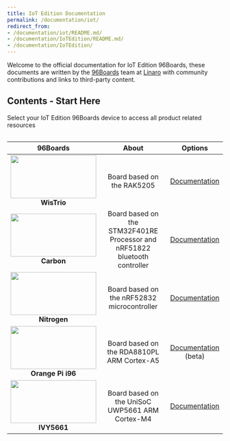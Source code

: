 ```yaml
---
title: IoT Edition Documentation
permalink: /documentation/iot/
redirect_from:
- /documentation/iot/README.md/
- /documentation/IoTEdition/README.md/
- /documentation/IoTEdition/
---
```

Welcome to the official documentation for IoT Edition 96Boards, these documents are written by the [96Boards](https://www.96boards.org) team at [Linaro](http://www.linaro.org) with community contributions and links to third-party content.

## Contents - Start Here

Select your IoT Edition 96Boards device to access all product related resources

<div style="overflow-x:scroll;" markdown="1">

| 96Boards                                 | About                                                                      | Options                                  |
|:----------------------------------------:|:--------------------------------------------------------------------------:|:----------------------------------------:|
| <img src="https://github.com/96boards/documentation/blob/master/iot/wistrio/additional-docs/images/images-board/sd/wistrio-antenna-sd-front.png?raw=true" data-canonical-src="https://github.com/96boards/documentation/blob/master/iot/wistrio/additional-docs/images/images-board/sd/wistrio-antenna-sd-front.png?raw=true" width="200" height="100" /><br> **WisTrio** | Board based on the RAK5205 | [Documentation](wistrio/)<br> |
| <img src="https://github.com/sdrobertw/documentation/blob/master/iot/carbon/additional-docs/images/images-board/sd/carbon-front-sd.png?raw=true" data-canonical-src="https://github.com/sdrobertw/documentation/blob/master/iot/carbon/additional-docs/images/images-board/sd/carbon-front-sd.png?raw=true" width="200" height="100" /><br> **Carbon** | Board based on the STM32F401RE Processor and <br>nRF51822 bluetooth controller | [Documentation](carbon/)<br> |
| <img src="https://github.com/sdrobertw/documentation/blob/master/iot/nitrogen/additional-docs/images/images-board/sd/nitrogen-front-sd.png?raw=true" data-canonical-src="https://github.com/sdrobertw/documentation/blob/master/iot/nitrogen/additional-docs/images/images-board/sd/nitrogen-front-sd.png?raw=true" width="200" height="100" /><br> **Nitrogen** | Board based on the nRF52832 microcontroller | [Documentation](nitrogen/)<br> |
| <img src="https://github.com/96boards/documentation/blob/master/iot/orangepi-i96/additional-docs/images/images-board/sd/orangepi-i96-front-sd.png?raw=true" data-canonical-src="https://github.com/96boards/documentation/blob/master/iot/orangepi-i96/additional-docs/images/images-board/sd/orangepi-i96-front-sd.png?raw=true" width="200" height="100" /><br> **Orange Pi i96** | Board based on the RDA8810PL ARM Cortex-A5 | [Documentation](orangepi-i96/)<br>(beta) |
| <img src="https://github.com/96boards/documentation/blob/master/iot/ivy5661/images/IVY5661-Front-small.png?raw=true" data-canonical-src="https://github.com/96boards/documentation/blob/master/iot/ivy5661/images/IVY5661-Front-small.png?raw=true" width="200" height="100" /><br> **IVY5661** | Board based on the UniSoC UWP5661 ARM Cortex-M4 | [Documentation](ivy5661/)<br> |

</div>
